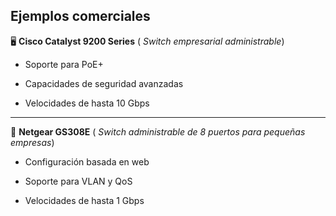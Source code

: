 ## Ejemplos comerciales

🖥️ **Cisco Catalyst 9200 Series**   ( _Switch empresarial administrable_)

- Soporte para PoE+

- Capacidades de seguridad avanzadas

- Velocidades de hasta 10 Gbps

-----------------------------


🔌 **Netgear GS308E**   ( _Switch administrable de 8 puertos para pequeñas empresas_)

- Configuración basada en web

- Soporte para VLAN y QoS

- Velocidades de hasta 1 Gbps
